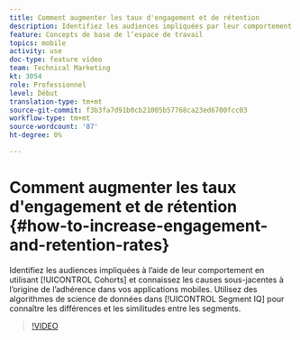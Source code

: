 ```yaml
---
title: Comment augmenter les taux d'engagement et de rétention
description: Identifiez les audiences impliquées par leur comportement à l'aide de Cohorts et connaissez les causes sous-jacentes de l'attractivité de vos applications mobiles. Utilisez des algorithmes de science de données dans le segment IQ pour connaître les différences et les similitudes entre les segments.
feature: Concepts de base de l’espace de travail
topics: mobile
activity: use
doc-type: feature video
team: Technical Marketing
kt: 3054
role: Professionnel
level: Début
translation-type: tm+mt
source-git-commit: f3b3fa7d91b0cb21005b57768ca23ed6700fcc03
workflow-type: tm+mt
source-wordcount: '87'
ht-degree: 0%

---
```



# Comment augmenter les taux d&#39;engagement et de rétention {#how-to-increase-engagement-and-retention-rates}

Identifiez les audiences impliquées à l’aide de leur comportement en utilisant [!UICONTROL Cohorts] et connaissez les causes sous-jacentes à l’origine de l’adhérence dans vos applications mobiles. Utilisez des algorithmes de science de données dans [!UICONTROL Segment IQ] pour connaître les différences et les similitudes entre les segments.

>[!VIDEO](https://video.tv.adobe.com/v/27825/?quality=12)
